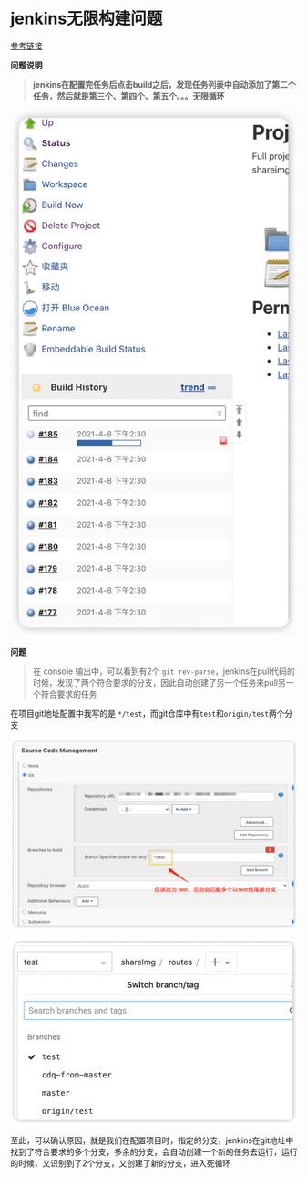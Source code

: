 # jenkins无限构建问题

[参考链接](https://blog.csdn.net/u010264186/article/details/114358316)

**问题说明**

> **jenkins在配置完任务后点击build之后，发现任务列表中自动添加了第二个任务，然后就是第三个、第四个、第五个。。。无限循环**

![iShot_2024-09-04_14.43.11](https://raw.githubusercontent.com/pptfz/picgo-images/master/img/iShot_2024-09-04_14.43.11.png)







**问题**

> 在 console 输出中，可以看到有2个 `git rev-parse`，jenkins在pull代码的时候，发现了两个符合要求的分支，因此自动创建了另一个任务来pull另一个符合要求的任务



在项目git地址配置中我写的是 `*/test`，而git仓库中有`test`和`origin/test`两个分支

![iShot_2024-09-04_14.45.38](https://raw.githubusercontent.com/pptfz/picgo-images/master/img/iShot_2024-09-04_14.45.38.png)









![iShot_2024-09-04_14.44.27](https://raw.githubusercontent.com/pptfz/picgo-images/master/img/iShot_2024-09-04_14.44.27.png)



至此，可以确认原因，就是我们在配置项目时，指定的分支，jenkins在git地址中找到了符合要求的多个分支，多余的分支，会自动创建一个新的任务去运行，运行的时候，又识别到了2个分支，又创建了新的分支，进入死循环

